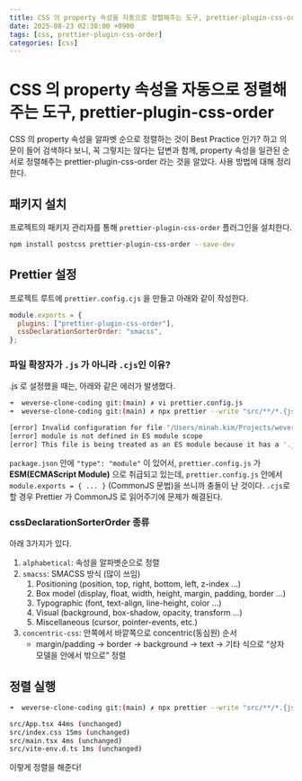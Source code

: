 ```yaml
---
title: CSS 의 property 속성을 자동으로 정렬해주는 도구, prettier-plugin-css-order
date: 2025-08-23 02:38:00 +0900
tags: [css, prettier-plugin-css-order]
categories: [css]
---
```


# CSS 의 property 속성을 자동으로 정렬해주는 도구, prettier-plugin-css-order

CSS 의 property 속성을 알파벳 순으로 정렬하는 것이 Best Practice 인가? 하고 의문이 들어 검색하다 보니, 꼭 그렇지는 않다는 답변과 함께, property 속성을 일관된 순서로 정렬해주는 prettier-plugin-css-order 라는 것을 알았다. 사용 방법에 대해 정리한다.

## 패키지 설치

프로젝트의 패키지 관리자를 통해 `prettier-plugin-css-order` 플러그인을 설치한다.

```bash
npm install postcss prettier-plugin-css-order --save-dev
```

## **Prettier 설정**

프로젝트 루트에 `prettier.config.cjs`  을 만들고 아래와 같이 작성한다.

```js
module.exports = {
  plugins: ["prettier-plugin-css-order"],
  cssDeclarationSorterOrder: "smacss",
};
```

### 파일 확장자가 `.js` 가 아니라 `.cjs`인 이유?

.js 로 설정했을 때는, 아래와 같은 에러가 발생했다.

```bash
➜  weverse-clone-coding git:(main) ✗ vi prettier.config.js
➜  weverse-clone-coding git:(main) ✗ npx prettier --write "src/**/*.{js,jsx,ts,tsx,css,scss}"

[error] Invalid configuration for file "/Users/minah.kim/Projects/weverse-clone-coding/src/App.tsx":
[error] module is not defined in ES module scope
[error] This file is being treated as an ES module because it has a '.js' file extension and '/Users/minah.kim/Projects/weverse-clone-coding/package.json' contains "type": "module". To treat it as a CommonJS script, rename it to use the '.cjs' file extension.
```

`package.json` 안에 `"type": "module"` 이 있어서, `prettier.config.js` 가 **ESM(ECMAScript Module)** 으로 취급되고 있는데,  `prettier.config.js` 안에서 `module.exports = { ... }` (CommonJS 문법)을 쓰니까 충돌이 난 것이다. `.cjs`로 할 경우 Prettier 가 CommonJS 로 읽어주기에 문제가 해결된다.

### cssDeclarationSorterOrder 종류

아래 3가지가 있다.

1) `alphabetical`: 속성을 알파벳순으로 정렬
2) `smacss`: SMACSS 방식 (많이 쓰임)
   1) Positioning (position, top, right, bottom, left, z-index …)
   2) Box model (display, float, width, height, margin, padding, border …)
   3) Typographic (font, text-align, line-height, color …)
   4) Visual (background, box-shadow, opacity, transform …)
   5) Miscellaneous (cursor, pointer-events, etc.)
3) `concentric-css`: 안쪽에서 바깥쪽으로 concentric(동심원) 순서
   - margin/padding → border → background → text → 기타 식으로 “상자 모델을 안에서 밖으로” 정렬

## 정렬 실행

```bash
➜  weverse-clone-coding git:(main) ✗ npx prettier --write "src/**/*.{js,jsx,ts,tsx,css,scss}"

src/App.tsx 44ms (unchanged)
src/index.css 15ms (unchanged)
src/main.tsx 4ms (unchanged)
src/vite-env.d.ts 1ms (unchanged)
```

이렇게 정렬을 해준다!